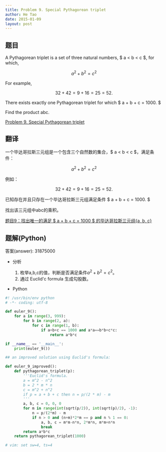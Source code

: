 ```yaml
---
title: Problem 9. Special Pythagorean triplet
author: He Tao
date: 2015-01-09
layout: post
---
```


## 题目

A Pythagorean triplet is a set of three natural numbers, $ a < b < c $, for which,

$$a^2 + b^2 = c^2$$

For example,

$$32 + 42 = 9 + 16 = 25 = 52.$$

There exists exactly one Pythagorean triplet for which $ a + b + c = 1000. $

Find the product abc.

[Problem 9. Special Pythagorean triplet](https://projecteuler.net/problem=9 "Problem 9")

## 翻译

一个毕达哥拉斯三元组是一个包含三个自然数的集合，$ a < b < c $，满足条件：

$$ a^2 + b^2 = c^2 $$

例如：

$$ 32 + 42 = 9 + 16 = 25 = 52. $$

已知存在并且只存在一个毕达哥拉斯三元组满足条件 $ a + b + c = 1000. $

找出该三元组中abc的乘积。

[题目9：找出唯一的满足 $ a + b + c = 1000 $ 的毕达哥拉斯三元组{a, b, c}](http://pe.spiritzhang.com/index.php/2011-05-11-09-44-54/10-9a--b--c--1000a-b-c "题目9")

## 题解(Python)

答案(answer): 31875000

+ 分析

    1. 枚举a,b,c的值，判断是否满足条件$a^2+b^2=c^2$。
    2. 通过 Euclid'c formula 生成勾股数。

+ Python

~~~python
#! /usr/bin/env python
# -*- coding: utf-8

def euler_9():
    for a in range(3, 999):
        for b in range(2, a):
            for c in range(1, b):
                if a+b+c == 1000 and a*a==b*b+c*c:
                    return a*b*c

if __name__ == '__main__':
    print(euler_9())

## an improved solution using Euclid's formula:

def euler_9_improved():
    def pythagorean_triplet(p):
        '''Euclid's formula.
        a = m^2 - n^2
        b = 2 * m * n
        c = m^2 + n^2
        if p = a + b + c then n = p/(2 * m) - m
        '''
        a, b, c = 0, 0, 0
        for m in range(int(sqrt(p/2)), int(sqrt(p)/2), -1):
            n = p/(2*m) - m
            if n > 0 and (n+m)*2*m == p and n % 1 == 0:
                a, b, c = m*m-n*n, 2*m*n, m*m+n*n
                break
        return a*b*c
    return pythagorean_triplet(1000)

# vim: set sw=4, ts=4
~~~

